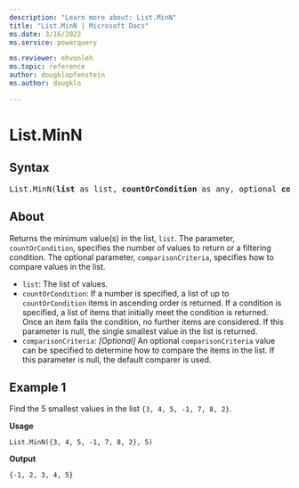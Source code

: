 ```yaml
---
description: "Learn more about: List.MinN"
title: "List.MinN | Microsoft Docs"
ms.date: 3/16/2022
ms.service: powerquery

ms.reviewer: ehvonleh
ms.topic: reference
author: dougklopfenstein
ms.author: dougklo

---
```

# List.MinN

## Syntax

<pre>
List.MinN(<b>list</b> as list, <b>countOrCondition</b> as any, optional <b>comparisonCriteria</b> as any, optional <b>includeNulls</b> as nullable logical) as list
</pre>
  
## About

Returns the minimum value(s) in the list, `list`. The parameter, `countOrCondition`, specifies the number of values to return or a filtering condition. The optional parameter, `comparisonCriteria`, specifies how to compare values in the list.

* `list`: The list of values.
* `countOrCondition`: If a number is specified, a list of up to `countOrCondition` items in ascending order is returned. If a condition is specified, a list of items that initially meet the condition is returned. Once an item fails the condition, no further items are considered. If this parameter is null, the single smallest value in the list is returned.
* `comparisonCriteria`: _[Optional]_ An optional `comparisonCriteria` value can be specified to determine how to compare the items in the list. If this parameter is null, the default comparer is used.

## Example 1

Find the 5 smallest values in the list `{3, 4, 5, -1, 7, 8, 2}`.

**Usage**

```powerquery-m
List.MinN({3, 4, 5, -1, 7, 8, 2}, 5)
```

**Output**

`{-1, 2, 3, 4, 5}`
